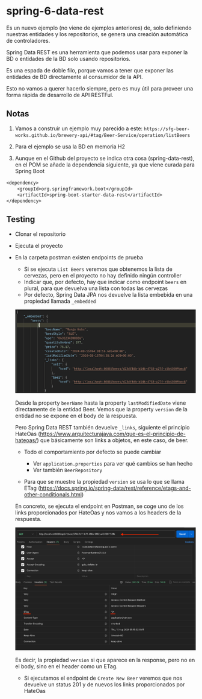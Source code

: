 # spring-6-data-rest

Es un nuevo ejemplo (no viene de ejemplos anteriores) de, solo definiendo nuestras entidades y los repositorios, se genera una creación automática de controladores.

Spring Data REST es una herramienta que podemos usar para exponer la BD o entidades de la BD solo usando repositorios.

Es una espada de doble filo, porque vamos a tener que exponer las entidades de BD directamente al consumidor de la API.

Esto no vamos a querer hacerlo siempre, pero es muy útil para proveer una forma rápida de desarrollo de API RESTFul.

## Notas

1. Vamos a construir un ejemplo muy parecido a este: `https://sfg-beer-works.github.io/brewery-api/#tag/Beer-Service/operation/listBeers`

2. Para el ejemplo se usa la BD en memoria H2

3. Aunque en el Github del proyecto se indica otra cosa (spring-data-rest), en el POM se añade la dependencia siguiente, ya que viene curada para Spring Boot

```
<dependency>
    <groupId>org.springframework.boot</groupId>
    <artifactId>spring-boot-starter-data-rest</artifactId>
</dependency>
```

## Testing

- Clonar el repositorio
- Ejecuta el proyecto
- En la carpeta postman existen endpoints de prueba
  - Si se ejecuta `List Beers` veremos que obtenemos la lista de cervezas, pero en el proyecto no hay definido ningún controller
  - Indicar que, por defecto, hay que indicar como endpoint `beers` en plural, para que devuelva una lista con todas las cervezas
  - Por defecto, Spring Data JPA nos devuelve la lista embebida en una propiedad llamada `_embedded`

  ![alt Embedded Property](../images/10-Postman-property-embedded.png)

  Desde la property `beerName` hasta la property `lastModifiedDate` viene directamente de la entidad Beer. Vemos que la property `version` de la entidad no se expone en el body de la respuesta.

  Pero Spring Data REST también devuelve `_links`, siguiente el principio HateOas (https://www.arquitecturajava.com/que-es-el-principio-de-hateoas/) que básicamente son links a objetos, en este caso, de beer.

  - Todo el comportamiento por defecto se puede cambiar
    - Ver `application.properties` para ver qué cambios se han hecho
    - Ver también `BeerRepository`

  - Para que se muestre la propiedad `version` se usa lo que se llama ETag (https://docs.spring.io/spring-data/rest/reference/etags-and-other-conditionals.html)

  En concreto, se ejecuta el endpoint en Postman, se coge uno de los links proporcionados por HateOas y nos vamos a los headers de la respuesta.

  ![alt Embedded Property](../images/11-Spring-Data-Rest-ETag.png)

  Es decir, la propiedad `version` si que aparece en la response, pero no en el body, sino en el header como un ETag.

  - Si ejecutamos el endpoint de `Create New Beer` veremos que nos devuelve un status 201 y de nuevos los links proporcionados por HateOas